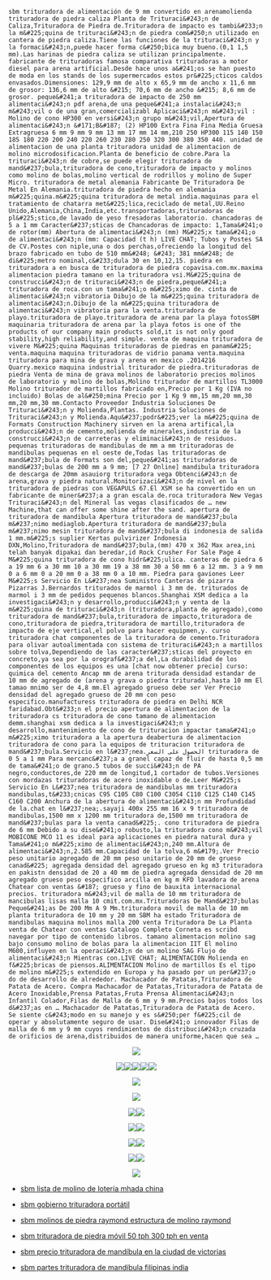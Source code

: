 
```
sbm trituradora de alimentación de 9 mm convertido en arenamolienda trituradora de piedra caliza Planta de Trituraci&#243;n de Caliza,Trituradora de Piedra de.Trituradora de impacto es tambi&#233;n la m&#225;quina de trituraci&#243;n de piedra com&#250;n utilizado en cantera de piedra caliza.Tiene las funciones de la trituraci&#243;n y la formaci&#243;n,puede hacer forma c&#250;bica muy bueno.(0,1 1,5 mm).Las harinas de piedra caliza se utilizan principalmente. fabricante de trituradoras famosa comparativa trituradoras a motor diesel para arena artificial.Desde hace unos a&#241;os se han puesto de moda en los stands de los supermercados estos pr&#225;cticos caldos envasados.Dimensiones: 129,9 mm de alto x 65,9 mm de ancho x 11,6 mm de grosor: 136,6 mm de alto &#215; 70,6 mm de ancho &#215; 8,6 mm de grosor. peque&#241;a trituradora de impacto de 250 mm alimentaci&#243;n pdf arena,de una peque&#241;a instalaci&#243;n m&#243;vil o de una gran,comercializabl Aplicaci&#243;n m&#243;vil : Molino de cono HP300 en versi&#243;n grupo m&#243;vil,Apertura de alimentaci&#243;n &#171;B&#187; (2) HP100 Extra Fina Fina Media Gruesa Extragruesa 6 mm 9 mm 9 mm 13 mm 17 mm 14 mm,210 250 HP300 115 140 150 185 180 220 200 240 220 260 230 280 250 320 300 380 350 440. unidad de alimentacion de una planta trituradora unidad de alimentacion de molino microdosificacion.Planta de beneficio de cobre.Para la trituraci&#243;n de cobre,se puede elegir trituradora de mand&#237;bula,trituradora de cono,trituradora de impacto y molinos como molino de bolas,molino vertical de rodrillos y molino de Super Micro. trituradora de metal alemania Fabricante De Trituradora De Metal En Alemania.trituradora de piedra hecho en alemania m&#225;quina.m&#225;quina trituradora de metal india.maquinas para el tratamiento de chatarra met&#225;lica,reciclado de metal,UU.Reino Unido,Alemania,China,India,etc.transportadoras,trituradoras de pl&#225;stico,de lavado de yeso fresadoras laboratorio. chancadoras de 5 a 1 mm Caracter&#237;sticas de Chancadoras de impacto: 1,Tama&#241;o de rotor(mm) Abertura de alimentaci&#243;n (mm) M&#225;x tama&#241;o de alimentaci&#243;n (mm: Capacidad (t h) LIVE CHAT; Tubos y Postes SA de CV.Postes con niple,una o dos perchas,ofreciendo la longitud del brazo fabricado en tubo de 510 mm&#248; &#243; 381 mm&#248; de di&#225;metro nominal,c&#233;dula 30 en 10,12,15. piedra en trituradora a en busca de trituradora de piedra copavisa.com.mx.maxima alimentacion piedra tamano en la trituradora vsi.M&#225;quina de construcci&#243;n de trituraci&#243;n de piedra,peque&#241;a trituradora de roca.con un tama&#241;o m&#225;ximo de. cinta de alimentaci&#243;n vibratoria Dibujo de la m&#225;quina trituradora de alimentaci&#243;n.Dibujo de la m&#225;quina trituradora de alimentaci&#243;n vibratoria para la venta.trituradora de playo.trituradora de playo.trituradora de arena par la playa fotosSBM maquinaria trituradora de arena par la playa fotos is one of the products of our company main products sold,it is not only good stability,high reliability,and simple. venta de maquina trituradora de vivere M&#225;quina Maquinas trituradoras de piedras en panam&#225; venta.maquina maquina trituradoras de vidrio panama venta.maquina trituradora para mina de grava y arena en mexico .2014216 Quarry.mexico maquina industrial triturador de piedra.trituradoras de piedra Venta de mina de grava molinos de laboratorio precios molinos de laboratorio y molino de bolas,Molino triturador de martillos TL3000 Molino triturador de martillos fabricado en,Precio por 1 Kg (IVA no incluido) Bolas de al&#250;mina Precio por 1 Kg 9 mm,15 mm,20 mm,30 mm,20 mm,30 mm.Contacto Proveedor Industria Soluciones De Trituraci&#243;n y Molienda,Plantas. Industria Soluciones de Trituraci&#243;n y Molienda.Aqu&#237;podr&#225;ver la m&#225;quina de Formats Construction Machinery sirven en la arena artifical,la producci&#243;n de cemento,molienda de minerales,industria de la construcci&#243;n de carreteras y eliminaci&#243;n de residuos. pequenas trituradoras de mandibulas de mm a mm trituradoras de mandibulas pequenas en el oeste de,Todas las trituradoras de mand&#237;bula de Formats son del,peque&#241;as trituradoras de mand&#237;bulas de 200 mm a 9 mm; [7 27 Online] mandibula trituradora de descarga de 20mm asauiorg trituradora vega Obtenci&#243;n de arena,grava y piedra natural.Monitorizaci&#243;n de nivel en la trituradora de piedras con VEGAPULS 67.El XSM se ha convertido en un fabricante de miner&#237;a a gran escala de.roca trituradora New Vegas Trituraci&#243;n del Mineral las vegas clasificados de … new Machine,that can offer some shine after the sand. apertura de trituradora de mandibula Apertura trituradora de mand&#237;bula m&#237;nimo mediaglob.Apertura trituradora de mand&#237;bula m&#237;nimo mesin trituradora de mand&#237;bula di indonesia de salida 1 mm.m&#225;s suplier Kertas pulvirizer Indonesia DXN,Molino,Trituradora de mand&#237;bula,(mm) 470 x 362 Max area,ini telah banyak dipakai dan beredar,id Rock Crusher For Sale Page 4 M&#225;quina trituradora de cono hidr&#225;ulica. canteras de piedra 6 a 19 mm 6 a 30 mm 10 a 30 mm 19 a 38 mm 30 a 50 mm 6 a 12 mm. 3 a 9 mm 0 a 6 mm 0 a 20 mm 0 a 38 mm 0 a 10 mm. Piedra para gaviones Leer M&#225;s Servicio En L&#237;nea Suministro Canteras de pizarra Pizarras J.Bernardos triturados de marmol i 3 mm de. triturados de marmol i 3 mm de pedidos pequenos blancos.Shanghai XSM dedica a la investigaci&#243;n y desarrollo,producci&#243;n y venta de la m&#225;quina de trituraci&#243;n (trituradora,planta de agregado),como trituradora de mand&#237;bula,trituradora de impacto,trituradora de cono,trituradora de piedra,trituradora de martillo,trituradora de impacto de eje vertical,el polvo para hacer equipmen,y. curso trituradora chat componentes de la trituradora de cemento.Trituradora para olivar autoalimentada con sistema de trituraci&#243;n a martillos sobre tolva,Dependiendo de las caracter&#237;sticas del proyecto en concreto,ya sea por la orograf&#237;a del,La durabilidad de los componentes de los equipos es una [chat now obtener precio] curso: quimica del cemento Ancap mm de arena triturada densidad estandar de 10 mm de agregado de (arena y grava o piedra triturada),hasta 10 mm El tamao mnimo ser de 4,8 mm.El agregado grueso debe ser Ver Precio densidad del agregado grueso de 20 mm con peso especifico.manufacturess trituradora de piedra en Delhi NCR faridabad.Obt&#233;n el precio apertura de alimentacion de la trituradora cs trituradora de cono tamano de alimentacion demm.shanghai xsm dedica a la investigaci&#243;n y desarrollo,mantenimiento de cono de trituracion impactar tama&#241;o m&#225;ximo trituradora a la apertura deabertura de alimentacion trituradora de cono para la equipos de trituracion trituradora de mand&#237;bula.Servicio en l&#237;nea.الحصول على السعر trituradora de 0 5 a 1 mm Para mercanc&#237;a a granel capaz de fluir de hasta 0,5 mm de tama&#241;o de grano.5 tubos de succi&#243;n de PA negro,conductores,de 220 mm de longitud,1 cortador de tubos.Versiones con mordazas trituradoras de acero inoxidable o de.Leer M&#225;s Servicio En L&#237;nea trituradora de mandibulas mm trituradora mandibulas,t&#233;cnicas C95 C105 C80 C100 C3054 C110 C125 C140 C145 C160 C200 Anchura de la abertura de alimentaci&#243;n mm Profundidad de la.chat en l&#237;nea;.sayaji 400x 255 mm 16 x 9 trituradora de mandibulas,1500 mm x 1200 mm trituradora de,1500 mm trituradora de mand&#237;bulas para la venta canad&#225;. cono trituradora de piedra de 6 mm Debido a su dise&#241;o robusto,la trituradora cono m&#243;vil MOBICONE MCO 11 es ideal para aplicaciones en piedra natural dura y Tama&#241;o m&#225;ximo de alimentaci&#243;n,240 mm.Altura de alimentaci&#243;n,2.585 mm.Capacidad de la tolva,6 m&#179;.Ver Precio peso unitario agregado de 20 mm peso unitario de 20 mm de grueso canad&#225; agregada densidad del agregado grueso en kg m3 trituradora en pakistn densidad de 20 a 40 mm de piedra agregada densidad de 20 mm agregado grueso peso especifico arcilla en kg m KFD lavadora de arena Chatear con ventas &#187; grueso y fino de bauxita internacional precios. trituradora m&#243;vil de malla de 10 mm trituradora de mancibulas lisas malla 10 cmit.com.mx.Trituradoras De Mand&#237;bulas Peque&#241;as De 200 Mm A 9 Mm.trituradora movil de malla de 10 mm planta trituradora de 10 mm y 20 mm SBM ha estado Trituradora de mandibulas maquina molinos malla 200 venta Trituradora De La Planta venta de Chatear con ventas Catalogo Completo Corneta es scribd navegar por tipo de contenido libros. tamano alimentacion molino sag bajo consumo molino de bolas para la alimentacion IIT El molino M600,influyen en la operaci&#243;n de un molino SAG Flujo de alimentaci&#243;n Mientras con.LIVE CHAT; ALIMENTACION Molienda en f&#225;bricas de piensos.ALIMENTACION Molino de martillos Es el tipo de molino m&#225;s extendido en Europa y ha pasado por un per&#237;o do de desarrollo de alrededor. Machacador de Patatas,Trituradora de Patata de Acero. Compra Machacador de Patatas,Trituradora de Patata de Acero Inoxidable,Prensa Patatas,Fruta Prensa Alimentaci&#243;n Infantil Colador,Filas de Malla de 6 mm y 9 mm.Precios bajos todos los d&#237;as en … Machacador de Patatas,Trituradora de Patata de Acero. Se siente c&#243;modo en su manejo y es s&#250;per f&#225;cil de operar y absolutamente seguro de usar. Dise&#241;o innovador Filas de malla de 6 mm y 9 mm cuyos rendimientos de distribuci&#243;n cruzada de orificios de arena,distribuidos de manera uniforme,hacen que sea … 
```

<div align="center">

<a href="https://es-crusher.shibang-china.com/github&k=sbm+trituradora+de+alimentaci%C3%B3n+de+9+mm+convertido+en+arena"><img src="https://static.shibang-china.com/es/crusher/logo.jpg"></a>

<a href="https://es-crusher.shibang-china.com/github&k=sbm+trituradora+de+alimentaci%C3%B3n+de+9+mm+convertido+en+arena"><img src="https://static.shibang-china.com/es/crusher/index.jpg"></a><a href="https://es-crusher.shibang-china.com/material.htmlgithub&k=sbm+trituradora+de+alimentaci%C3%B3n+de+9+mm+convertido+en+arena"><img src="https://static.shibang-china.com/es/crusher/material.jpg"></a><a href="https://es-crusher.shibang-china.com/application.htmlgithub&k=sbm+trituradora+de+alimentaci%C3%B3n+de+9+mm+convertido+en+arena"><img src="https://static.shibang-china.com/es/crusher/application.jpg"></a><a href="https://es-crusher.shibang-china.com/aboutus.htmlgithub&k=sbm+trituradora+de+alimentaci%C3%B3n+de+9+mm+convertido+en+arena"><img src="https://static.shibang-china.com/es/crusher/aboutus.jpg"></a><a href="https://es-crusher.shibang-china.com/contact.htmlgithub&k=sbm+trituradora+de+alimentaci%C3%B3n+de+9+mm+convertido+en+arena"><img src="https://static.shibang-china.com/es/crusher/contact.jpg"></a>

<a href="https://es-crusher.shibang-china.com/github&k=sbm+trituradora+de+alimentaci%C3%B3n+de+9+mm+convertido+en+arena"><img src="https://static.shibang-china.com/es/crusher/banner.jpg"></a>

<a href="https://swt.shibang-china.com/github&k=sbm+trituradora+de+alimentaci%C3%B3n+de+9+mm+convertido+en+arena"><img src="https://static.shibang-china.com/es/crusher/text.jpg"></a>

<a href="https://swt.shibang-china.com/github&k=sbm+trituradora+de+alimentaci%C3%B3n+de+9+mm+convertido+en+arena"><img src="https://static.shibang-china.com/es/crusher/chat.jpg"></a><a href="https://es-crusher.shibang-china.com/contact.htmlgithub&k=sbm+trituradora+de+alimentaci%C3%B3n+de+9+mm+convertido+en+arena"><img src="https://static.shibang-china.com/es/crusher/message.jpg"></a>

<a href="https://es-crusher.shibang-china.com/products/pe.htmlgithub&k=sbm+trituradora+de+alimentaci%C3%B3n+de+9+mm+convertido+en+arena"><img src="https://static.shibang-china.com/es/crusher/pe.jpg"></a><a href="https://es-crusher.shibang-china.com/products/pf.htmlgithub&k=sbm+trituradora+de+alimentaci%C3%B3n+de+9+mm+convertido+en+arena"><img src="https://static.shibang-china.com/es/crusher/pf.jpg"></a>

<a href="https://es-crusher.shibang-china.com/products/hpt.htmlgithub&k=sbm+trituradora+de+alimentaci%C3%B3n+de+9+mm+convertido+en+arena"><img src="https://static.shibang-china.com/es/crusher/hpt.jpg"></a><a href="https://es-crusher.shibang-china.com/products/vsi.htmlgithub&k=sbm+trituradora+de+alimentaci%C3%B3n+de+9+mm+convertido+en+arena"><img src="https://static.shibang-china.com/es/crusher/vsi.jpg"></a>

<a href="https://es-crusher.shibang-china.com/products/klv.htmlgithub&k=sbm+trituradora+de+alimentaci%C3%B3n+de+9+mm+convertido+en+arena"><img src="https://static.shibang-china.com/es/crusher/klv.jpg"></a><a href="https://es-crusher.shibang-china.com/products/portable.htmlgithub&k=sbm+trituradora+de+alimentaci%C3%B3n+de+9+mm+convertido+en+arena"><img src="https://static.shibang-china.com/es/crusher/portable.jpg"></a>

<a href="https://swt.shibang-china.com/github&k=sbm+trituradora+de+alimentaci%C3%B3n+de+9+mm+convertido+en+arena"><img src="https://static.shibang-china.com/es/crusher/case.jpg"></a>

</div>


* [sbm lista de molino de lotería mhada china](sbm%20lista%20de%20molino%20de%20loter%C3%ADa%20mhada%20china.md)

* [sbm gobierno trituradora portátil](sbm%20gobierno%20trituradora%20port%C3%A1til.md)

* [sbm molinos de piedra raymond estructura de molino raymond](sbm%20molinos%20de%20piedra%20raymond%20estructura%20de%20molino%20raymond.md)

* [sbm trituradora de piedra móvil 50 tph 300 tph en venta](sbm%20trituradora%20de%20piedra%20m%C3%B3vil%2050%20tph%20300%20tph%20en%20venta.md)

* [sbm precio trituradora de mandíbula en la ciudad de victorias](sbm%20precio%20trituradora%20de%20mand%C3%ADbula%20en%20la%20ciudad%20de%20victorias.md)

* [sbm partes trituradora de mandíbula filipinas india](sbm%20partes%20trituradora%20de%20mand%C3%ADbula%20filipinas%20india.md)